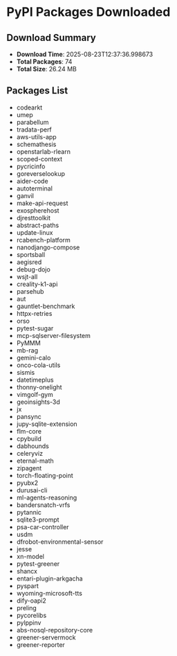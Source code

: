 # PyPI Packages Downloaded

## Download Summary
- **Download Time**: 2025-08-23T12:37:36.998673
- **Total Packages**: 74
- **Total Size**: 26.24 MB

## Packages List
- codearkt
- umep
- parabellum
- tradata-perf
- aws-utils-app
- schemathesis
- openstarlab-rlearn
- scoped-context
- pycricinfo
- goreverselookup
- aider-code
- autoterminal
- ganvil
- make-api-request
- exospherehost
- djresttoolkit
- abstract-paths
- update-linux
- rcabench-platform
- nanodjango-compose
- sportsball
- aegisred
- debug-dojo
- wsjt-all
- creality-k1-api
- parsehub
- aut
- gauntlet-benchmark
- httpx-retries
- orso
- pytest-sugar
- mcp-sqlserver-filesystem
- PyMMM
- mb-rag
- gemini-calo
- onco-cola-utils
- sismis
- datetimeplus
- thonny-onelight
- vimgolf-gym
- geoinsights-3d
- jx
- pansync
- jupy-sqlite-extension
- flm-core
- cpybuild
- dabhounds
- celeryviz
- eternal-math
- zipagent
- torch-floating-point
- pyubx2
- durusai-cli
- ml-agents-reasoning
- bandersnatch-vrfs
- pytannic
- sqlite3-prompt
- psa-car-controller
- usdm
- dfrobot-environmental-sensor
- jesse
- xn-model
- pytest-greener
- shancx
- entari-plugin-arkgacha
- pyspart
- wyoming-microsoft-tts
- dify-oapi2
- preling
- pycorelibs
- pylppinv
- abs-nosql-repository-core
- greener-servermock
- greener-reporter
